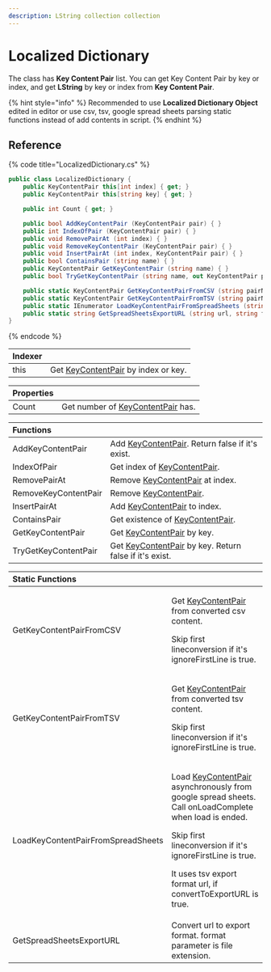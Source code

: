 ```yaml
---
description: LString collection collection
---
```


# Localized Dictionary

The class has **Key Content Pair** list. You can get Key Content Pair by key or index, and get **LString** by key or index from **Key Content Pair**.

{% hint style="info" %}
Recommended to use **Localized Dictionary Object** edited in editor or use csv, tsv, google spread sheets parsing static functions instead of add contents in script.
{% endhint %}

## Reference

{% code title="LocalizedDictionary.cs" %}
```csharp
public class LocalizedDictionary {
    public KeyContentPair this[int index] { get; }
    public KeyContentPair this[string key] { get; }

    public int Count { get; }

    public bool AddKeyContentPair (KeyContentPair pair) { }
    public int IndexOfPair (KeyContentPair pair) { }
    public void RemovePairAt (int index) { }
    public void RemoveKeyContentPair (KeyContentPair pair) { }
    public void InsertPairAt (int index, KeyContentPair pair) { }
    public bool ContainsPair (string name) { }
    public KeyContentPair GetKeyContentPair (string name) { }
    public bool TryGetKeyContentPair (string name, out KeyContentPair pair) { }

    public static KeyContentPair GetKeyContentPairFromCSV (string pairName, string csv, bool ignoreFirstLine) { }
    public static KeyContentPair GetKeyContentPairFromTSV (string pairName, string tsv, bool ignoreFirstLine) { }
    public static IEnumerator LoadKeyContentPairFromSpreadSheets (string pairName, string url, bool ignoreFirstLine, bool convertToExportURL, Action<KeyContentPair> onLoadComplete) { }
    public static string GetSpreadSheetsExportURL (string url, string format) { }
}
```
{% endcode %}

| Indexer |  |
| :--- | :--- |
| this | Get [KeyContentPair](key-content-pair.md) by index or key. |

| Properties |  |
| :--- | :--- |
| Count | Get number of [KeyContentPair](key-content-pair.md) has. |

| Functions |  |
| :--- | :--- |
| AddKeyContentPair | Add [KeyContentPair](key-content-pair.md). Return false if it's exist. |
| IndexOfPair | Get index of [KeyContentPair](key-content-pair.md). |
| RemovePairAt | Remove [KeyContentPair](key-content-pair.md) at index. |
| RemoveKeyContentPair | Remove [KeyContentPair](key-content-pair.md). |
| InsertPairAt | Add [KeyContentPair](key-content-pair.md) to index. |
| ContainsPair | Get existence of [KeyContentPair](key-content-pair.md). |
| GetKeyContentPair | Get [KeyContentPair](key-content-pair.md) by key. |
| TryGetKeyContentPair | Get [KeyContentPair](key-content-pair.md) by key. Return false if it's exist. |

<table>
  <thead>
    <tr>
      <th style="text-align:left">Static Functions</th>
      <th style="text-align:left"></th>
    </tr>
  </thead>
  <tbody>
    <tr>
      <td style="text-align:left">GetKeyContentPairFromCSV</td>
      <td style="text-align:left">
        <p>Get <a href="key-content-pair.md">KeyContentPair</a> from converted csv
          content.</p>
        <p>Skip first lineconversion if it&apos;s ignoreFirstLine is true.</p>
      </td>
    </tr>
    <tr>
      <td style="text-align:left">GetKeyContentPairFromTSV</td>
      <td style="text-align:left">
        <p>Get <a href="key-content-pair.md">KeyContentPair</a> from converted tsv
          content.</p>
        <p>Skip first lineconversion if it&apos;s ignoreFirstLine is true.</p>
      </td>
    </tr>
    <tr>
      <td style="text-align:left">LoadKeyContentPairFromSpreadSheets</td>
      <td style="text-align:left">
        <p>Load <a href="key-content-pair.md">KeyContentPair</a> asynchronously from
          google spread sheets. Call onLoadComplete when load is ended.</p>
        <p>Skip first lineconversion if it&apos;s ignoreFirstLine is true.</p>
        <p>It uses tsv export format url, if convertToExportURL is true.</p>
      </td>
    </tr>
    <tr>
      <td style="text-align:left">GetSpreadSheetsExportURL</td>
      <td style="text-align:left">Convert url to export format. format parameter is file extension.</td>
    </tr>
  </tbody>
</table>


